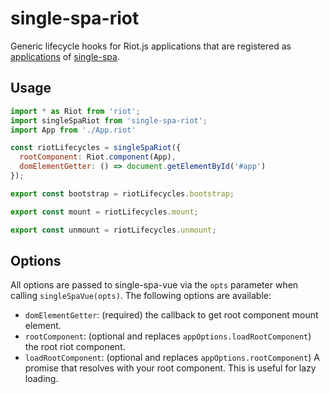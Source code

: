 # single-spa-riot

Generic lifecycle hooks for Riot.js applications that are registered as [applications](https://github.com/CanopyTax/single-spa/blob/master/docs/applications.md#registered-applications) of [single-spa](https://github.com/CanopyTax/single-spa).

## Usage

```js
import * as Riot from 'riot';
import singleSpaRiot from 'single-spa-riot';
import App from './App.riot'

const riotLifecycles = singleSpaRiot({
  rootComponent: Riot.component(App),
  domElementGetter: () => document.getElementById('#app')
});

export const bootstrap = riotLifecycles.bootstrap;

export const mount = riotLifecycles.mount;

export const unmount = riotLifecycles.unmount;
```

## Options

All options are passed to single-spa-vue via the `opts` parameter when calling `singleSpaVue(opts)`. The following options are available:

- `domElementGetter`: (required) the callback to get root component mount element.
- `rootComponent`: (optional and replaces `appOptions.loadRootComponent`) the root riot component.
- `loadRootComponent`: (optional and replaces `appOptions.rootComponent`) A promise that resolves with your root component. This is useful for lazy loading.
